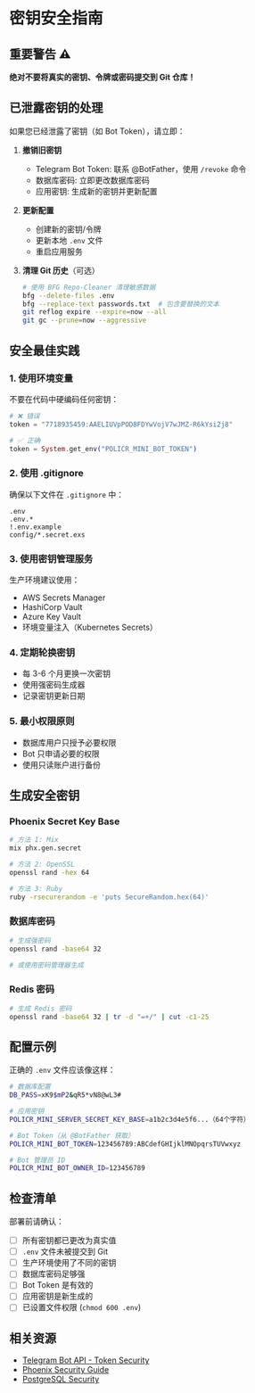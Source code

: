 # 密钥安全指南

## 重要警告 ⚠️

**绝对不要将真实的密钥、令牌或密码提交到 Git 仓库！**

## 已泄露密钥的处理

如果您已经泄露了密钥（如 Bot Token），请立即：

1. **撤销旧密钥**
   - Telegram Bot Token: 联系 @BotFather，使用 `/revoke` 命令
   - 数据库密码: 立即更改数据库密码
   - 应用密钥: 生成新的密钥并更新配置

2. **更新配置**
   - 创建新的密钥/令牌
   - 更新本地 `.env` 文件
   - 重启应用服务

3. **清理 Git 历史**（可选）
   ```bash
   # 使用 BFG Repo-Cleaner 清理敏感数据
   bfg --delete-files .env
   bfg --replace-text passwords.txt  # 包含要替换的文本
   git reflog expire --expire=now --all
   git gc --prune=now --aggressive
   ```

## 安全最佳实践

### 1. 使用环境变量

不要在代码中硬编码任何密钥：

```elixir
# ❌ 错误
token = "7718935459:AAELIUVpPOD8FDYwVojV7wJMZ-R6kYsi2j8"

# ✅ 正确
token = System.get_env("POLICR_MINI_BOT_TOKEN")
```

### 2. 使用 .gitignore

确保以下文件在 `.gitignore` 中：

```
.env
.env.*
!.env.example
config/*.secret.exs
```

### 3. 使用密钥管理服务

生产环境建议使用：
- AWS Secrets Manager
- HashiCorp Vault
- Azure Key Vault
- 环境变量注入（Kubernetes Secrets）

### 4. 定期轮换密钥

- 每 3-6 个月更换一次密钥
- 使用强密码生成器
- 记录密钥更新日期

### 5. 最小权限原则

- 数据库用户只授予必要权限
- Bot 只申请必要的权限
- 使用只读账户进行备份

## 生成安全密钥

### Phoenix Secret Key Base
```bash
# 方法 1: Mix
mix phx.gen.secret

# 方法 2: OpenSSL
openssl rand -hex 64

# 方法 3: Ruby
ruby -rsecurerandom -e 'puts SecureRandom.hex(64)'
```

### 数据库密码
```bash
# 生成强密码
openssl rand -base64 32

# 或使用密码管理器生成
```

### Redis 密码
```bash
# 生成 Redis 密码
openssl rand -base64 32 | tr -d "=+/" | cut -c1-25
```

## 配置示例

正确的 `.env` 文件应该像这样：

```bash
# 数据库配置
DB_PASS=xK9$mP2&qR5*vN8@wL3#

# 应用密钥
POLICR_MINI_SERVER_SECRET_KEY_BASE=a1b2c3d4e5f6...（64个字符）

# Bot Token（从 @BotFather 获取）
POLICR_MINI_BOT_TOKEN=123456789:ABCdefGHIjklMNOpqrsTUVwxyz

# Bot 管理员 ID
POLICR_MINI_BOT_OWNER_ID=123456789
```

## 检查清单

部署前请确认：

- [ ] 所有密钥都已更改为真实值
- [ ] `.env` 文件未被提交到 Git
- [ ] 生产环境使用了不同的密钥
- [ ] 数据库密码足够强
- [ ] Bot Token 是有效的
- [ ] 应用密钥是新生成的
- [ ] 已设置文件权限 (`chmod 600 .env`)

## 相关资源

- [Telegram Bot API - Token Security](https://core.telegram.org/bots#botfather)
- [Phoenix Security Guide](https://hexdocs.pm/phoenix/security.html)
- [PostgreSQL Security](https://www.postgresql.org/docs/current/auth-methods.html)